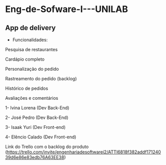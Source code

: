 # Eng-de-Sofware-I---UNILAB
  ## App de delivery
* Funcionalidades:

Pesquisa de restaurantes

Cardápio completo

Personalização do pedido

Rastreamento do pedido (backlog)

Histórico de pedidos

Avaliações e comentários


1- Ivina Lorena (Dev Back-End)

2- José Pedro (Dev Back-End)

3- Isaak Yuri (Dev Front-end)

4- Elêncio Calado (Dev Front-end)

Link do Trello com o backlog do produto (https://trello.com/invite/engenhariadesoftwarei2/ATTI6818f382addf17124039d6e86e83edb76A63EE38)
